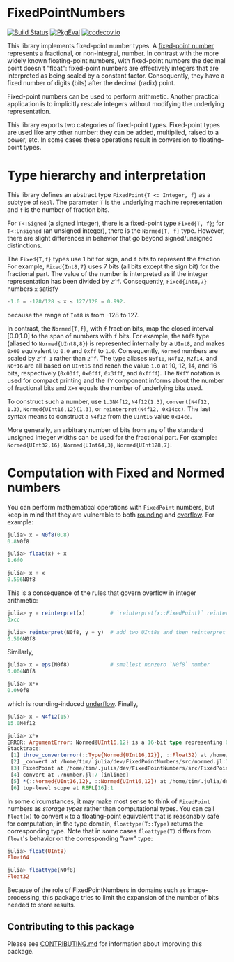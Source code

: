 # FixedPointNumbers

[![Build Status](https://travis-ci.org/JuliaMath/FixedPointNumbers.jl.svg?branch=master)](https://travis-ci.org/JuliaMath/FixedPointNumbers.jl)
[![PkgEval](https://juliaci.github.io/NanosoldierReports/pkgeval_badges/F/FixedPointNumbers.svg)](https://juliaci.github.io/NanosoldierReports/pkgeval_badges/report.html)
[![codecov.io](http://codecov.io/github/JuliaMath/FixedPointNumbers.jl/coverage.svg?branch=master)](http://codecov.io/github/JuliaMath/FixedPointNumbers.jl?branch=master)

This library implements fixed-point number types.  A
[fixed-point number] represents a fractional, or
non-integral, number.  In contrast with the more widely known
floating-point numbers, with fixed-point numbers the decimal point
doesn't "float": fixed-point numbers are effectively integers that are
interpreted as being scaled by a constant factor.  Consequently, they
have a fixed number of digits (bits) after the decimal (radix) point.

Fixed-point numbers can be used to perform arithmetic. Another practical
application is to implicitly rescale integers without modifying the
underlying representation.

This library exports two categories of fixed-point types. Fixed-point types are
used like any other number: they can be added, multiplied, raised to a power,
etc. In some cases these operations result in conversion to floating-point types.

# Type hierarchy and interpretation

This library defines an abstract type `FixedPoint{T <: Integer, f}` as a
subtype of `Real`. The parameter `T` is the underlying machine representation and `f`
is the number of fraction bits.

For `T<:Signed` (a signed integer), there is a fixed-point type
`Fixed{T, f}`; for `T<:Unsigned` (an unsigned integer), there is the
`Normed{T, f}` type. However, there are slight differences in behavior
that go beyond signed/unsigned distinctions.

The `Fixed{T,f}` types use 1 bit for sign, and `f` bits to represent
the fraction. For example, `Fixed{Int8,7}` uses 7 bits (all bits
except the sign bit) for the fractional part. The value of the number
is interpreted as if the integer representation has been divided by
`2^f`. Consequently, `Fixed{Int8,7}` numbers `x` satisfy

```julia
-1.0 = -128/128 ≤ x ≤ 127/128 ≈ 0.992.
```

because the range of `Int8` is from -128 to 127.

In contrast, the `Normed{T,f}`, with `f` fraction bits, map the closed
interval [0.0,1.0] to the span of numbers with `f` bits.  For example,
the `N0f8` type (aliased to `Normed{UInt8,8}`) is represented
internally by a `UInt8`, and makes `0x00` equivalent to `0.0` and
`0xff` to `1.0`. Consequently, `Normed` numbers are scaled by `2^f-1`
rather than `2^f`.  The type aliases `N6f10`, `N4f12`,
`N2f14`, and `N0f16` are all based on `UInt16` and reach the
value `1.0` at 10, 12, 14, and 16 bits, respectively (`0x03ff`,
`0x0fff`, `0x3fff`, and `0xffff`). The `NXfY` notation is used for
compact printing and the `fY` component informs about the number of
fractional bits and `X+Y` equals the number of underlying bits used.

To construct such a number, use `1.3N4f12`, `N4f12(1.3)`, `convert(N4f12, 1.3)`,
`Normed{UInt16,12}(1.3)`, or `reinterpret(N4f12, 0x14cc)`.
The last syntax means to construct a `N4f12` from the `UInt16` value `0x14cc`.

More generally, an arbitrary number of bits from any of the standard unsigned
integer widths can be used for the fractional part.  For example:
`Normed{UInt32,16}`, `Normed{UInt64,3}`, `Normed{UInt128,7}`.

# Computation with Fixed and Normed numbers

You can perform mathematical operations with `FixedPoint` numbers, but keep in mind
that they are vulnerable to both [rounding] and [overflow]. For example:

```julia
julia> x = N0f8(0.8)
0.8N0f8

julia> float(x) + x
1.6f0

julia> x + x
0.596N0f8
```

This is a consequence of the rules that govern overflow in integer arithmetic:

```julia
julia> y = reinterpret(x)        # `reinterpret(x::FixedPoint)` reinterprets as the underlying "raw" type
0xcc

julia> reinterpret(N0f8, y + y)  # add two UInt8s and then reinterpret as N0f8
0.596N0f8
```

Similarly,

```julia
julia> x = eps(N0f8)             # smallest nonzero `N0f8` number
0.004N0f8

julia> x*x
0.0N0f8
```

which is rounding-induced [underflow].  Finally,

```julia
julia> x = N4f12(15)
15.0N4f12

julia> x*x
ERROR: ArgumentError: Normed{UInt16,12} is a 16-bit type representing 65536 values from 0.0 to 16.0037; cannot represent 225.0
Stacktrace:
 [1] throw_converterror(::Type{Normed{UInt16,12}}, ::Float32) at /home/tim/.julia/dev/FixedPointNumbers/src/FixedPointNumbers.jl:251
 [2] _convert at /home/tim/.julia/dev/FixedPointNumbers/src/normed.jl:77 [inlined]
 [3] FixedPoint at /home/tim/.julia/dev/FixedPointNumbers/src/FixedPointNumbers.jl:51 [inlined]
 [4] convert at ./number.jl:7 [inlined]
 [5] *(::Normed{UInt16,12}, ::Normed{UInt16,12}) at /home/tim/.julia/dev/FixedPointNumbers/src/normed.jl:254
 [6] top-level scope at REPL[16]:1
```

In some circumstances, it may make most sense to think of `FixedPoint` numbers as *storage types*
rather than computational types. You can call `float(x)` to convert `x` to a floating-point equivalent that is reasonably
safe for computation; in the type domain, `floattype(T::Type)` returns the corresponding type.
Note that in some cases `floattype(T)` differs from `float`'s behavior on the corresponding "raw" type:

```julia
julia> float(UInt8)
Float64

julia> floattype(N0f8)
Float32
```

Because of the role of FixedPointNumbers in domains such as image-processing, this package tries to limit the expansion of the
number of bits needed to store results.


## Contributing to this package

Please see [CONTRIBUTING.md](CONTRIBUTING.md) for information about improving this package.


[fixed-point number]: http://en.wikipedia.org/wiki/Fixed-point_arithmetic
[overflow]: https://en.wikipedia.org/wiki/Integer_overflow
[rounding]: https://en.wikipedia.org/wiki/Round-off_error
[underflow]: https://en.wikipedia.org/wiki/Arithmetic_underflow
